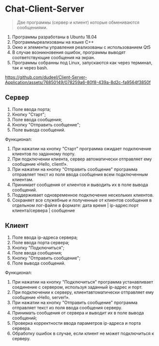 # Chat-Client-Server

> Две программы (сервер и клиент) которые обмениваются сообщениями.

1.	Программы разработаны в Ubuntu 18.04
2.	Программыреализованы на языке С++
3.	Окно и элементы управления реализованы с использованием Qt5
4.	В случае возникновения ошибок, программы выводят соответствующие сообщения на экран.
5.  Программы собранны под Linux, запускаются как через терминал, так и через bash.



https://github.com/dudeel/Client-Server-Application/assets/76850149/078259a6-80f8-439a-8d2c-fa9564f3850f



## Сервер
1.	Поле ввода порта;
2.	Кнопку "Старт";
3.	Поле ввода сообщения;
4.	Кнопку "Отправить сообщение";
5.	Поле вывода сообщений.

Функционал:
1.	При нажатии на кнопку "Старт" программа ожидает подключение клиентов по заданному порту.
2.	При подключении клиента, сервер автоматически отправляет ему сообщение «Hello, client!».
3.	При нажатии на кнопку "Отправить сообщение" программа отправляет текст из поля ввода сообщения всем подключенным клиентам.
4.	Принимает сообщения от клиентов и выводить их в поле вывода сообщений.
5.	Поддерживает одновременное подключение нескольких клиентов.
6.	Сохраняет все служебные и полученные от клиентов сообщения в отдельном лог-файле в формате: дата время  |  ip-адрес:порт клиента/сервера  |  сообщение


## Клиент
1.	Поле ввода ip-адреса сервера;
2.	Поле ввода порта сервера;
3.	Кнопку "Подключиться";
4.	Поле ввода сообщения;
5.	Кнопку "Отправить сообщение";
6.	Поле вывода сообщений.

Функционал:
1.	При нажатии на кнопку "Подключиться" программа устанавливает соединение с сервером, используя заданный ip-адрес и порт.
2.	При подключении к серверу, клиентавтоматически отправляет ему сообщение «Hello, server!».
3.	При нажатии на кнопку "Отправить сообщение" программа отправляет текст из поля ввода сообщения серверу.
4.	Принимать сообщения от сервера и выводит их в поле вывода сообщений;
5.	Проверка корректности ввода параметров ip-адреса и порта сервера.
6.  Обработку ошибок в случае, если клиент не может подключиться к серверу.
